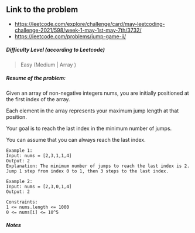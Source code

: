 ## Link to the problem
 
 - https://leetcode.com/explore/challenge/card/may-leetcoding-challenge-2021/598/week-1-may-1st-may-7th/3732/
 - https://leetcode.com/problems/jump-game-ii/
 
##### Difficulty Level (according to Leetcode)
 
 > Easy (Medium | Array )
 
##### Resume of the problem:

Given an array of non-negative integers nums, you are initially positioned at the first index of the array.

Each element in the array represents your maximum jump length at that position.

Your goal is to reach the last index in the minimum number of jumps.

You can assume that you can always reach the last index.

```
Example 1:
Input: nums = [2,3,1,1,4]
Output: 2
Explanation: The minimum number of jumps to reach the last index is 2. Jump 1 step from index 0 to 1, then 3 steps to the last index.

Example 2:
Input: nums = [2,3,0,1,4]
Output: 2

Constraints:
1 <= nums.length <= 1000
0 <= nums[i] <= 10^5
```

##### Notes
  